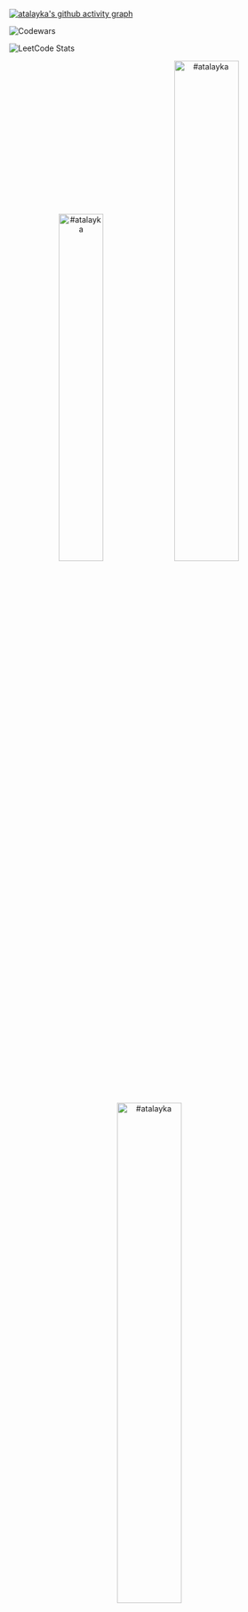  
[![atalayka's github activity graph](https://github-readme-activity-graph.vercel.app/graph?username=atalayka)](https://github.com/atalayka/github-readme-activity-graph)
 
![Codewars](https://github.r2v.ch/codewars?user=atalayk&name=true&top_languages=true&stroke=%23b362ff&theme=purple_dark)

![LeetCode Stats](https://leetcard.jacoblin.cool/atalayka?theme=nord&font=Outfit&ext=contest)

<p align="center"> <img width="40%" src="https://github-readme-stats.vercel.app/api/top-langs?username=#atalayka&show_icons=true&theme=dracula&title_color=ff8000&text_color=ffffff&bg_color=6a6a6a&locale=en&layout=compact&hide_border=true" alt="#atalayka" />  <img width="48%" src="https://github-readme-stats.vercel.app/api?username=#atalayka&show_icons=true&theme=dracula&title_color=ff8000&text_color=ffffff&bg_color=6a6a6a&locale=en&hide_border=true" alt="#atalayka" /> <img width="48%" src="https://github-readme-streak-stats.herokuapp.com/?user=#atalayka&theme=highcontrast&hide_border=true" alt="#atalayka" /> </p>
